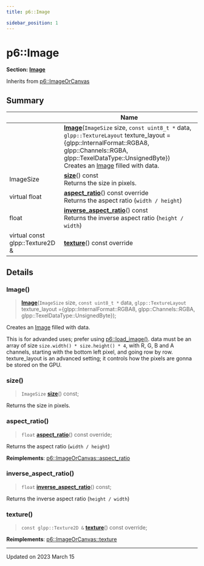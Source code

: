 ```yaml
---
title: p6::Image

sidebar_position: 1
---
```


# p6::Image

**Section:** **[Image](/reference/image)**





Inherits from [p6::ImageOrCanvas](/reference/Types/image_or_canvas)



## Summary

|                | Name           |
| -------------- | -------------- |
| | **[Image](/reference/Types/image#image)**(`ImageSize` size, `const uint8_t *` data, `glpp::TextureLayout` texture_layout = {glpp::InternalFormat::RGBA8, glpp::Channels::RGBA, glpp::TexelDataType::UnsignedByte})<br/>Creates an [Image](/reference/Types/image) filled with data.  |
| ImageSize | **[size](/reference/Types/image#size)**() const<br/>Returns the size in pixels.  |
| virtual float | **[aspect_ratio](/reference/Types/image#aspect_ratio)**() const override<br/>Returns the aspect ratio (`width / height`)  |
| float | **[inverse_aspect_ratio](/reference/Types/image#inverse_aspect_ratio)**() const<br/>Returns the inverse aspect ratio (`height / width`)  |
| virtual const glpp::Texture2D & | **[texture](/reference/Types/image#texture)**() const override |
## Details


### Image()

> **[Image](/reference/Types/image#image)**(`ImageSize` size, `const uint8_t *` data, `glpp::TextureLayout` texture_layout ={glpp::InternalFormat::RGBA8, glpp::Channels::RGBA, glpp::TexelDataType::UnsignedByte});


Creates an [Image](/reference/Types/image) filled with data. 

This is for advanded uses; prefer using [p6::load_image()](/reference/image#load_image). data must be an array of size `size.width() * size.height() * 4`, with R, G, B and A channels, starting with the bottom left pixel, and going row by row. texture_layout is an advanced setting; it controls how the pixels are gonna be stored on the GPU. 


### size()

> `ImageSize` **[size](/reference/Types/image#size)**() const;


Returns the size in pixels. 

### aspect_ratio()

> `float` **[aspect_ratio](/reference/Types/image#aspect_ratio)**() const override;


Returns the aspect ratio (`width / height`) 

**Reimplements**: [p6::ImageOrCanvas::aspect_ratio](/reference/Types/image_or_canvas#aspect_ratio)


### inverse_aspect_ratio()

> `float` **[inverse_aspect_ratio](/reference/Types/image#inverse_aspect_ratio)**() const;


Returns the inverse aspect ratio (`height / width`) 

### texture()

> `const glpp::Texture2D &` **[texture](/reference/Types/image#texture)**() const override;



**Reimplements**: [p6::ImageOrCanvas::texture](/reference/Types/image_or_canvas#texture)


-------------------------------

Updated on 2023 March 15